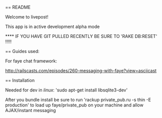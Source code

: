 == README

Welcome to livepost!

This app is in active development alpha mode


****  IF YOU HAVE GIT PULLED RECENTLY BE SURE TO 'RAKE DB:RESET' !!!!!


== Guides used:

For faye chat framework:

http://railscasts.com/episodes/260-messaging-with-faye?view=asciicast



== Installation

Needed for dev in *linux*: 'sudo apt-get install libsqlite3-dev'

After you bundle install be sure to run 'rackup private_pub.ru -s thin -E production' to load up faye/private_pub on your machine and allow AJAX/instant messaging

